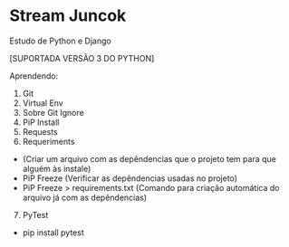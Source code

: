 # Stream Juncok
 Estudo de Python e Django

[SUPORTADA VERSÃO 3 DO PYTHON]

Aprendendo:
1. Git
2. Virtual Env
3. Sobre Git Ignore
4. PiP Install 
5. Requests
6. Requeriments
- (Criar um arquivo com as depêndencias que o projeto tem para que alguém às instale)
- PiP Freeze (Verificar as depêndencias usadas no projeto)
- PiP Freeze > requirements.txt (Comando para criação automática do arquivo já com as depêndencias)
7. PyTest
- pip install pytest